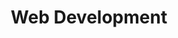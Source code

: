 ---
#preview
title: Web Development
introTitle: Publications <br>Category <span class="mil-thin">Web Development</span>
---